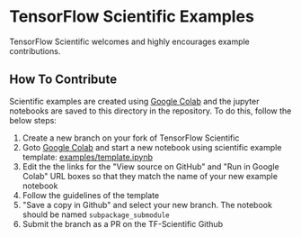 # TensorFlow Scientific Examples

TensorFlow Scientific welcomes and highly encourages example contributions.


## How To Contribute

Scientific examples are created using [Google Colab](https://colab.research.google.com/)
and the jupyter notebooks are saved to this directory in the repository. To do
this, follow the below steps:

1. Create a new branch on your fork of TensorFlow Scientific
2. Goto [Google Colab](https://colab.research.google.com/) and start a new
notebook using scientific example template:
[examples/template.ipynb](template.ipynb)
3. Edit the the links for the "View source on GitHub" and "Run in Google Colab"
URL boxes so that they match the name of your new example notebook
4. Follow the guidelines of the template
5. "Save a copy in Github" and select your new branch. The notebook should be
named `subpackage_submodule`
6. Submit the branch as a PR on the TF-Scientific Github
